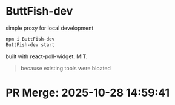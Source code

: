 # ButtFish-dev

simple proxy for local development

```bash
npm i ButtFish-dev
ButtFish-dev start
```

built with react-poll-widget. MIT.

> because existing tools were bloated

# PR Merge: 2025-10-28 14:59:41
